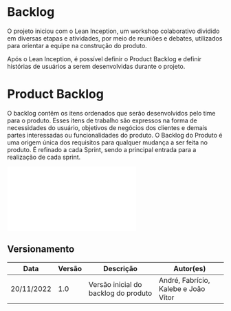 # Backlog

O projeto iniciou com o Lean Inception, um workshop colaborativo dividido em diversas etapas e atividades, por meio de reuniões e debates, utilizados para orientar a equipe na construção do produto.

Após o Lean Inception, é possível definir o Product Backlog e definir histórias de usuários a serem desenvolvidas durante o projeto.

# Product Backlog

O backlog contêm os itens ordenados que serão desenvolvidos pelo time para o produto. Esses itens de trabalho são expressos na forma de necessidades do usuário, objetivos de negócios dos clientes e demais partes interessadas ou funcionalidades do produto. O Backlog do Produto é uma origem única dos requisitos para qualquer mudança a ser feita no produto. É refinado a cada Sprint, sendo a principal entrada para a realização de cada sprint.

![Backlog](../assets/backlog-v1.pdf)

## Versionamento

| Data | Versão | Descrição | Autor(es) |
|------|--------|-----------|-----------|
| 20/11/2022 |  1.0 | Versão inicial do backlog do produto | André, Fabrício, Kalebe e João Vítor |